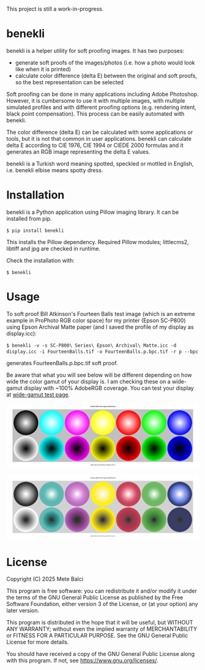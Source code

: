 
This project is still a work-in-progress.

# benekli

benekli is a helper utility for soft proofing images. It has two purposes:

- generate soft proofs of the images/photos (i.e. how a photo would look like when it is printed)
- calculate color difference (delta E) between the original and soft proofs, so the best representation can be selected

Soft proofing can be done in many applications including Adobe Photoshop. However, it is cumbersome to use it with multiple images, with multiple simulated profiles and with different proofing options (e.g. rendering intent, black point compensation). This process can be easily automated with benekli.

The color difference (delta E) can be calculated with some applications or tools, but it is not that common in user applications. benekli can calculate delta E according to CIE 1976, CIE 1994 or CIEDE 2000 formulas and it generates an RGB image representing the delta E values.

benekli is a Turkish word meaning spotted, speckled or mottled in English, i.e. benekli elbise means spotty dress.

# Installation

benekli is a Python application using Pillow imaging library. It can be installed from pip.

```
$ pip install benekli
```

This installs the Pillow dependency. Required Pillow modules; littlecms2, libtiff and jpg are checked in runtime.

Check the installation with:

```
$ benekli
```

# Usage

To soft proof Bill Atkinson's Fourteen Balls test image (which is an extreme example in ProPhoto RGB color space) for my printer (Epson SC-P800) using Epson Archival Matte paper (and I saved the profile of my display as display.icc):

```
$ benekli -v -s SC-P800\ Series\ Epson\ Archival\ Matte.icc -d display.icc -i FourteenBalls.tif -o FourteenBalls.p.bpc.tif -r p --bpc
```

generates FourteenBalls.p.bpc.tif soft proof.

Be aware that what you will see below will be different depending on how wide the color gamut of your display is. I am checking these on a wide-gamut display with ~100% AdobeRGB coverage. You can test your display at [wide-gamut test page](https://www.wide-gamut.com/test).

![Fourteen Balls test image by Bill Atkinson](FourteenBalls.tif)

![Fourteen Balls soft proof with perceptual rendering intent and black point compensation](FourteenBalls.p.bpc.tif)

# License

Copyright (C) 2025 Mete Balci

This program is free software: you can redistribute it and/or modify
it under the terms of the GNU General Public License as published by
the Free Software Foundation, either version 3 of the License, or
(at your option) any later version.

This program is distributed in the hope that it will be useful,
but WITHOUT ANY WARRANTY; without even the implied warranty of
MERCHANTABILITY or FITNESS FOR A PARTICULAR PURPOSE.  See the
GNU General Public License for more details.

You should have received a copy of the GNU General Public License
along with this program.  If not, see <https://www.gnu.org/licenses/>.